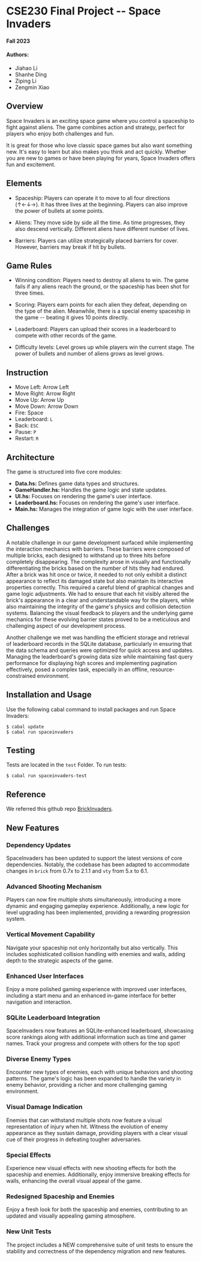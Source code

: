 # CSE230 Final Project -- Space Invaders

#### Fall 2023

#### Authors:
- Jiahao Li
- Shanhe Ding
- Ziping Li
- Zengmin Xiao

## Overview
Space Invaders is an exciting space game where you control a spaceship to fight against aliens. The game combines action and strategy, perfect for players who enjoy both challenges and fun. 

It is great for those who love classic space games but also want something new. It's easy to learn but also makes you think and act quickly. Whether you are new to games or have been playing for years, Space Invaders offers fun and excitement.


## Elements
- Spaceship: Players can operate it to move to all four directions (↑←↓→). It has three lives at the beginning. Players can also improve the power of bullets at some points.

- Aliens: They move side by side all the time. As time progresses, they also descend vertically. Different aliens have different number of lives.

- Barriers: Players can utilize strategically placed barriers for cover. However, barriers may break if hit by bullets. 


## Game Rules
- Winning condition: Players need to destroy all aliens to win. The game fails if any aliens reach the ground, or the spaceship has been shot for three times.

- Scoring: Players earn points for each alien they defeat, depending on the type of the alien. Meanwhile, there is a special enemy spaceship in the game -- beating it gives 10 points directly.

- Leaderboard: Players can upload their scores in a leaderboard to compete with other records of the game.

- Difficulty levels: Level grows up while players win the current stage. The power of bullets and number of aliens grows as level grows.


## Instruction
- Move Left: Arrow Left
- Move Right: Arrow Right
- Move Up: Arrow Up
- Move Down: Arrow Down
- Fire: Space
- Leaderboard: `L` 
- Back: `ESC` 
- Pause: `P` 
- Restart: `R` 


## Architecture
The game is structured into five core modules:
- **Data.hs:** Defines game data types and structures.
- **GameHandler.hs:** Handles the game logic and state updates.
- **UI.hs:** Focuses on rendering the game's user interface.
- **Leaderboard.hs:** Focuses on rendering the game's user interface.
- **Main.hs:** Manages the integration of game logic with the user interface.


## Challenges
A notable challenge in our game development surfaced while implementing the interaction mechanics with barriers. These barriers were composed of multiple bricks, each designed to withstand up to three hits before completely disappearing. The complexity arose in visually and functionally differentiating the bricks based on the number of hits they had endured. After a brick was hit once or twice, it needed to not only exhibit a distinct appearance to reflect its damaged state but also maintain its interactive properties correctly. This required a careful blend of graphical changes and game logic adjustments. We had to ensure that each hit visibly altered the brick's appearance in a clear and understandable way for the players, while also maintaining the integrity of the game's physics and collision detection systems. Balancing the visual feedback to players and the underlying game mechanics for these evolving barrier states proved to be a meticulous and challenging aspect of our development process.

Another challenge we met was handling the efficient storage and retrieval of leaderboard records in the SQLite database, particularly in ensuring that the data schema and queries were optimized for quick access and updates. Managing the leaderboard's growing data size while maintaining fast query performance for displaying high scores and implementing pagination effectively, posed a complex task, especially in an offline, resource-constrained environment.


## Installation and Usage
Use the following cabal command to install packages and run Space Invaders:
```
$ cabal update
$ cabal run spaceinvaders
```

## Testing
Tests are located in the `test` Folder.
To run tests:
```
$ cabal run spaceinvaders-test
```

## Reference
We referred this github repo [BrickInvaders](https://github.com/svbo/BrickInvaders).

## New Features

### Dependency Updates

SpaceInvaders has been updated to support the latest versions of core dependencies. Notably, the codebase has been adapted to accommodate changes in `brick` from 0.7x to 2.1.1 and `vty` from 5.x to 6.1.

### Advanced Shooting Mechanism

Players can now fire multiple shots simultaneously, introducing a more dynamic and engaging gameplay experience. Additionally, a new logic for level upgrading has been implemented, providing a rewarding progression system.

### Vertical Movement Capability

Navigate your spaceship not only horizontally but also vertically. This includes sophisticated collision handling with enemies and walls, adding depth to the strategic aspects of the game.

### Enhanced User Interfaces

Enjoy a more polished gaming experience with improved user interfaces, including a start menu and an enhanced in-game interface for better navigation and interaction.

### SQLite Leaderboard Integration

SpaceInvaders now features an SQLite-enhanced leaderboard, showcasing score rankings along with additional information such as time and gamer names. Track your progress and compete with others for the top spot!

### Diverse Enemy Types

Encounter new types of enemies, each with unique behaviors and shooting patterns. The game's logic has been expanded to handle the variety in enemy behavior, providing a richer and more challenging gaming environment.

### Visual Damage Indication

Enemies that can withstand multiple shots now feature a visual representation of injury when hit. Witness the evolution of enemy appearance as they sustain damage, providing players with a clear visual cue of their progress in defeating tougher adversaries.

### Special Effects

Experience new visual effects with new shooting effects for both the spaceship and enemies. Additionally, enjoy immersive breaking effects for walls, enhancing the overall visual appeal of the game.

### Redesigned Spaceship and Enemies

Enjoy a fresh look for both the spaceship and enemies, contributing to an updated and visually appealing gaming atmosphere.

### New Unit Tests

The project includes a NEW comprehensive suite of unit tests to ensure the stability and correctness of the dependency migration and new features.
